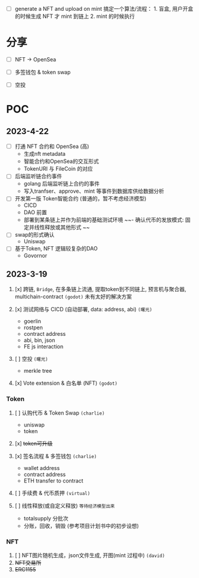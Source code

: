 
- [ ] generate a NFT  and upload on mint
	搞定一个算法/流程：
		1.  盲盒, 用户开盒的时候生成 NFT 才 mint 到链上
		2. mint 的时候执行


# 分享

- [ ] NFT  -> OpenSea
- [ ] 多签钱包 & token swap
- [ ] 空投


# POC

## 2023-4-22

- [ ] 打通 NFT 合约和 OpenSea (高)
	- 生成nft metadata
	- 智能合约和OpenSea的交互形式 
	- TokenURI 与 FileCoin 的对应 
- [ ] 后端监听链合约事件
	- golang 后端监听链上合约的事件
	- 写入tranfser、approve、mint 等事件到数据库供给数据分析
- [ ] 开发第一版 Token智能合约 (普通的，暂不考虑经济模型)
	- CICD
	- DAO 前置
	-  部署到某条链上并作为前端的基础测试环境
	~~- 确认代币的发放模式: 固定并线性释放或其他形式 ~~
 - [ ] swap的形式确认
	 - Uniswap
 - [ ] 基于Token, NFT 逻辑较复杂的DAO
	 - Govornor



## 2023-3-19

1. [x] 跨链, `Bridge`, 在多条链上流通, 提取token到不同链上, 预言机与聚合器, multichain-contract `(godot)`
	未有太好的解决方案

2. [x] 测试网络与 CICD (自动部署, data: address, abi) `(曙光)`
	 - goerlin
	 - rostpen
	 - contract address
	  - abi, bin, json
	  - FE js interaction
2. [ ] 空投 `(曙光)`
	- merkle tree
 
4. [x] Vote extension & 白名单 (NFT) `(godot)`

### Token
1. [ ]   认购代币 & Token Swap `(charlie)`
	- uniswap
	- token
2.  [x]   ~~token可升级~~
3.  [x] 签名流程 & 多签钱包 `(charlie)`
	-  wallet address
	-  contract address
	-  ETH transfer to contract
 
4. [ ] 手续费 & 代币质押  `(virtual)`

5. [ ] 线性释放(或自定义释放) `等待经济模型出来`
	- totalsupply 分批次
	-  分账，回收，销毁 (参考项目计划书中的初步设想)


### NFT

1. [ ] NFT图片随机生成，json文件生成, 开图(mint 过程中) `(david)` 
2. ~~NFT交易所~~
3. ~~ERC1155~~